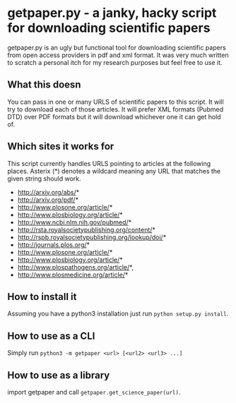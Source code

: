 # getpaper.py - a janky, hacky script for downloading scientific papers

getpaper.py is an ugly but functional tool for downloading scientific papers
from open access providers in pdf and xml format. It was very much written
to scratch a personal itch for my research purposes but feel free to use it.


## What this doesn

You can pass in one or many URLS of scientific papers to this script. It will
try to download each of those articles. It will prefer XML formats (Pubmed DTD)
over PDF formats but it will download whichever one it can get hold of.

## Which sites it works for

This script currently handles URLS pointing to articles at the following
places. Asterix (*) denotes a wildcard meaning any URL that matches the given
string should work.

 - http://arxiv.org/abs/*
 - http://arxiv.org/pdf/*
 - http://www.plosone.org/article/*
 - http://www.plosbiology.org/article/*
 - http://www.ncbi.nlm.nih.gov/pubmed/*
 - http://rsta.royalsocietypublishing.org/content/*
 - http://rspb.royalsocietypublishing.org/lookup/doi/*
 - http://journals.plos.org/*
 - http://www.plosone.org/article/*
 - http://www.plosbiology.org/article/*
 - http://www.plospathogens.org/article/*,
 - http://www.plosmedicine.org/article/*



## How to install it

Assuming you have a python3 installation just run `python setup.py install`.

## How to use as a CLI

Simply run `python3 -m getpaper <url> [<url2> <url3> ...]`

## How to use as a library

import getpaper and call `getpaper.get_science_paper(url)`.
